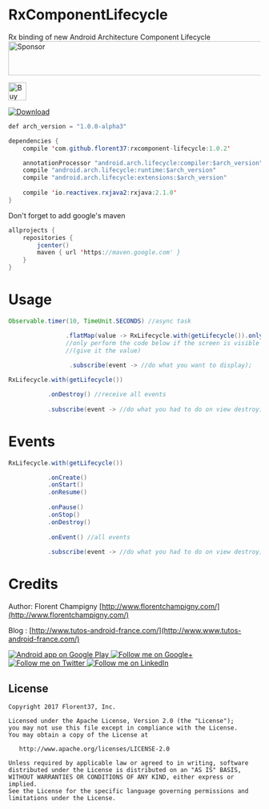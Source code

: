 # RxComponentLifecycle

Rx binding of new Android Architecture Component Lifecycle
<a target='_blank' rel='nofollow' href='https://app.codesponsor.io/link/iqkQGAc2EFNdScAzpwZr1Sdy/florent37/RxComponentLifecycle'>
  <img alt='Sponsor' width='888' height='68' src='https://app.codesponsor.io/embed/iqkQGAc2EFNdScAzpwZr1Sdy/florent37/RxComponentLifecycle.svg' />
</a>

<a href='https://ko-fi.com/A160LCC' target='_blank'><img height='36' style='border:0px;height:36px;' src='https://az743702.vo.msecnd.net/cdn/kofi1.png?v=0' border='0' alt='Buy Me a Coffee at ko-fi.com' /></a>

[ ![Download](https://api.bintray.com/packages/florent37/maven/rxcomponent-lifecycle/images/download.svg) ](https://bintray.com/florent37/maven/rxcomponent-lifecycle/_latestVersion)

```java
def arch_version = "1.0.0-alpha3"

dependencies {
    compile 'com.github.florent37:rxcomponent-lifecycle:1.0.2'

    annotationProcessor "android.arch.lifecycle:compiler:$arch_version"
    compile "android.arch.lifecycle:runtime:$arch_version"
    compile "android.arch.lifecycle:extensions:$arch_version"
    
    compile 'io.reactivex.rxjava2:rxjava:2.1.0'
}
```

Don't forget to add google's maven

```java
allprojects {
    repositories {
        jcenter()
        maven { url 'https://maven.google.com' }
    }
}
```

# Usage

```java
Observable.timer(10, TimeUnit.SECONDS) //async task

                .flatMap(value -> RxLifecycle.with(getLifecycle()).onlyIfResumedOrStarted(value))  
                //only perform the code below if the screen is visible
                //(give it the value)
               
                 .subscribe(event -> //do what you want to display);
```

```java
RxLifecycle.with(getLifecycle())

           .onDestroy() //receive all events
           
           .subscribe(event -> //do what you had to do on view destroy);
```

# Events

```java
RxLifecycle.with(getLifecycle())

           .onCreate() 
           .onStart() 
           .onResume() 
           
           .onPause() 
           .onStop() 
           .onDestroy()
            
           .onEvent() //all events
           
           .subscribe(event -> //do what you had to do on view destroy);
````

# Credits

Author: Florent Champigny [http://www.florentchampigny.com/](http://www.florentchampigny.com/)

Blog : [http://www.tutos-android-france.com/](http://www.www.tutos-android-france.com/)

<a href="https://play.google.com/store/apps/details?id=com.github.florent37.florent.champigny">
  <img alt="Android app on Google Play" src="https://developer.android.com/images/brand/en_app_rgb_wo_45.png" />
</a>
<a href="https://plus.google.com/+florentchampigny">
  <img alt="Follow me on Google+"
       src="https://raw.githubusercontent.com/florent37/DaVinci/master/mobile/src/main/res/drawable-hdpi/gplus.png" />
</a>
<a href="https://twitter.com/florent_champ">
  <img alt="Follow me on Twitter"
       src="https://raw.githubusercontent.com/florent37/DaVinci/master/mobile/src/main/res/drawable-hdpi/twitter.png" />
</a>
<a href="https://www.linkedin.com/in/florentchampigny">
  <img alt="Follow me on LinkedIn"
       src="https://raw.githubusercontent.com/florent37/DaVinci/master/mobile/src/main/res/drawable-hdpi/linkedin.png" />
</a>


License
--------

    Copyright 2017 Florent37, Inc.

    Licensed under the Apache License, Version 2.0 (the "License");
    you may not use this file except in compliance with the License.
    You may obtain a copy of the License at

       http://www.apache.org/licenses/LICENSE-2.0

    Unless required by applicable law or agreed to in writing, software
    distributed under the License is distributed on an "AS IS" BASIS,
    WITHOUT WARRANTIES OR CONDITIONS OF ANY KIND, either express or implied.
    See the License for the specific language governing permissions and
    limitations under the License.
